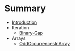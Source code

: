 # Summary

* [Introduction](README.md)
* Iteration
  * [Binary-Gap](binary-gap.md)
* Arrays
  * [OddOccurrencesInArray](oddoccurrencesinarray.md)

